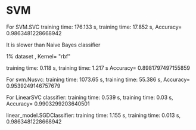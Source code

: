 # SVM
For SVM.SVC
training time: 176.133 s,
training time: 17.852 s,
Accuracy= 0.9863481228668942

It is slower than Naive Bayes classifier

1% dataset , Kernel= "rbf"

training time: 0.118 s, training time: 1.217 s
Accuracy= 0.8981797497155859

For svm.Nusvc:
training time: 1073.65 s,
training time: 55.386 s,
Accuracy= 0.9539249146757679

For LinearSVC classifier:
training time: 0.539 s,
training time: 0.03 s,
Accuracy= 0.9903299203640501

linear_model.SGDClassifier:
training time: 1.155 s,
training time: 0.013 s,
0.9863481228668942
